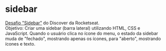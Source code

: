 # sidebar

<a href="https://app.rocketseat.com.br/discover/challenges/sidebar">Desafio "Sidebar"</a> do Discover da Rocketseat. <br>
Objetivo: Criar uma sidebar (barra lateral) utilizando HTML, CSS e JavaScript. Quando o usuário clica no ícone do menu, o estado da sidebar muda de "fechado", mostrando apenas os ícones, para "aberto", mostrando ícones e texto. <br>
